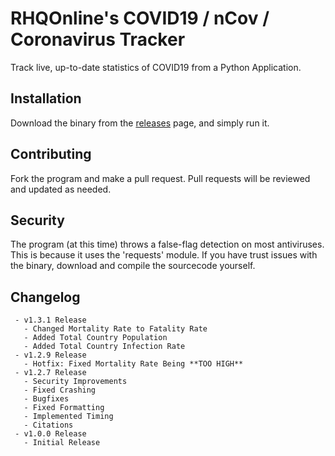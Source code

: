 # RHQOnline's COVID19 / nCov / Coronavirus Tracker
Track live, up-to-date statistics of COVID19 from a Python Application.

## Installation
Download the binary from the [releases](https://github.com/RHQOnline/COVID19-Tracker-App/releases/latest/) page, and simply run it.

## Contributing
Fork the program and make a pull request. Pull requests will be reviewed and updated as needed.

## Security
The program (at this time) throws a false-flag detection on most antiviruses. This is because it uses the 'requests' module. If you have trust issues with the binary, download and compile the sourcecode yourself.

## Changelog
```
 - v1.3.1 Release
   - Changed Mortality Rate to Fatality Rate
   - Added Total Country Population
   - Added Total Country Infection Rate
 - v1.2.9 Release
   - Hotfix: Fixed Mortality Rate Being **TOO HIGH**
 - v1.2.7 Release
   - Security Improvements
   - Fixed Crashing
   - Bugfixes
   - Fixed Formatting
   - Implemented Timing
   - Citations
 - v1.0.0 Release
   - Initial Release
```
